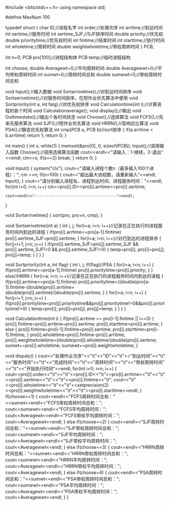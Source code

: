 #include <bits/stdc++.h>
using namespace std;

#define MaxNum 100

typedef struct
{
    char ID;//进程名字
    int order;//处理次序
    int arrtime;//到达时间
    int sertime;//服务时间
    int sertime_SJF;//SJF排序时间
    double priority;//优先权
    double prioritytime;//优先权时间
    int fintime;//结束时间
    int starttime;//执行时间
    int wholetime;//周转时间
    double weightwholetime;//带权周转时间
} PCB;

int n=0;
PCB pro[100];//进程结构体
PCB temp;//临时进程结构

int choose;
double Averagewt=0;//平均周转时间
double Averagewwt=0;//平均带权周转时间
int sumwt=0;//周转时间总和
double sumwwt=0;//带权周转时间总和

void Input();//输入数据
void Sortarrivetime();//对到达时间排序
void Sortserivetime();//对服务时间排序，在短作业优先算法中使用
void Sortpriority(int a, int falg);//对优先权排序
void Calculationtime(int i);//计算进程的各个时间
void Calculationaverage();
void display();//输出
void Outtimestate();//输出个各时间状态
void Choose();//选择算法
void FCFS();//先来先服务算法
void SJF();//短作业优先算法
void HRRN();//高响应比算法
void PSA();//静态优先权算法
int cmp(PCB a, PCB b)//sort排序
{
    if(a.arrtime < b.arrtime)
        return 1;
    return 0;
}

int main()
{
    int s;
    while(1)
    {
        memset(&pro[0], 0, sizeof(PCB));
        Input();//调用输入函数
        Choose();//调用选择算法函数
        cout<<endl<<"请输入：1-继续，2-退出"<<endl;
        cin>>s;
        if(s==2)
            break;
    }
    return 0;
}

void Input()
{
    system("cls");
    cout<<"请输入进程个数n（最多输入100个进程）：";
    cin >>n;
    if(n>100)
    {
        cout<<"超出最大进程数，请重新输入"<<endl;
        Input();
    }
    cout<<"请分别输入进程名、进程到达时间、进程服务时间："<<endl;
    for(int i=0; i<n; i++)
        cin>>pro[i].ID>>pro[i].arrtime>>pro[i].sertime;

    cout<<endl<<"------------------------------------"<<endl;
}

void Sortarrivetime()
{
    sort(pro, pro+n, cmp);
}

void Sortserivetime(int a)
{
    int i, j;
    for(i=a; i<n; i++)//记录在正在执行的进程服务时间内到达的进程
    {
        if(pro[i].arrtime<=pro[a-1].fintime)
            pro[i].sertime_SJF=pro[i].sertime;
    }
    for(i=a; i<n; i++)//对已到达的进程排序
    {
        for(j=i+1; j<n; j++)
        {
            if(pro[i].sertime_SJF>pro[j].sertime_SJF && pro[i].sertime_SJF!=0 && pro[j].sertime_SJF!=0)
            {
                temp=pro[i];
                pro[i]=pro[j];
                pro[j]=temp;
            }
        }
    }
}


void Sortpriority(int a, int flag)
{
    int i, j;
    if(flag)//PSA
    {
        for(i=a; i<n; i++)
        {
            if(pro[i].arrtime<=pro[a-1].fintime)
                pro[i].prioritytime=pro[i].priority;
        }
    }
    else//HRRN
    {
        for(i=a; i<n; i++)//记录在正在执行的进程服务时间内到达的进程
        {
            if(pro[i].arrtime<=pro[a-1].fintime)
                pro[i].prioritytime=((double)pro[a-1].fintime-(double)pro[i].arrtime+(double)pro[i].sertime)/(double)pro[i].sertime;
        }
    }
    for(i=a; i<n; i++)
    {
        for(j=i+1; j<n; j++)
        {
            if(pro[i].prioritytime<pro[j].prioritytime&&pro[j].prioritytime!=0&&pro[i].prioritytime!=0)
            {
                temp=pro[i];
                pro[i]=pro[j];
                pro[j]=temp;
            }
        }
    }
}

void Calculationtime(int i)
{
    if(pro[i].arrtime >= pro[i-1].fintime || i==0)
    {
        pro[i].fintime=pro[i].arrtime+pro[i].sertime;
        pro[i].starttime=pro[i].arrtime;
    }
    else
    {
        pro[i].fintime=pro[i-1].fintime+pro[i].sertime;
        pro[i].starttime=pro[i-1].fintime;
    }
    pro[i].wholetime=pro[i].fintime-pro[i].arrtime;
    pro[i].weightwholetime=(double)pro[i].wholetime/(double)pro[i].sertime;
    sumwt+=pro[i].wholetime;
    sumwwt+=pro[i].weightwholetime;
}


void dispaly()
{
    cout<<"处理作业次序"<<"\t"<<"ID"<<"\t"<<"到达时间"<<"\t"<<"服务时间"<<"\t"<<"完成时间"<<"\t"<<"周转时间"<<"\t"<<"带权周转时间"<<"\t"<<"开始执行时间"<<endl;
    for(int i=0; i<n; i++)
    {
        cout<<pro[i].order<<"\t"<<"\t"<<pro[i].ID<<"\t"<<pro[i].arrtime<<"\t"<<"\t"<<pro[i].sertime<<"\t"<<"\t"<<pro[i].fintime<<"\t";
        cout<<"\t"<<pro[i].wholetime<<"\t"<<"\t"<<setprecision(2)<<pro[i].weightwholetime<<"\t"<<"\t"<<pro[i].starttime<<endl;
    }
    if(choose==1)
    {
        cout<<endl<<"FCFS周转时间总和："<<sumwt<<endl<<"FCFS带权周转时间总和：";
        cout<<sumwwt<<endl<<"FCFS平均周转时间：";
        cout<<Averagewt<<endl<<"FCFS带权平均周转时间：";
        cout<<Averagewwt<<endl;
    }
    else if(choose==2)
    {
        cout<<endl<<"SJF周转时间总和："<<sumwt<<endl<<"SJF带权周转时间总和：";
        cout<<sumwwt<<endl<<"SJF平均周转时间：";
        cout<<Averagewt<<endl<<"SJF带权平均周转时间：";
        cout<<Averagewwt<<endl;
    }
    else if(choose==3)
    {
        cout<<endl<<"HRRN周转时间总和："<<sumwt<<endl<<"HRRN带权周转时间总和：";
        cout<<sumwwt<<endl<<"HRRN平均周转时间：";
        cout<<Averagewt<<endl<<"HRRN带权平均周转时间：";
        cout<<Averagewwt<<endl;
    }
    else if(choose=4)
    {
        cout<<endl<<"PSA周转时间总和："<<sumwt<<endl<<"PSA带权周转时间总和：";
        cout<<sumwwt<<endl<<"PSA平均周转时间：";
        cout<<Averagewt<<endl<<"PSA带权平均周转时间：";
        cout<<Averagewwt<<endl;
    }
}
